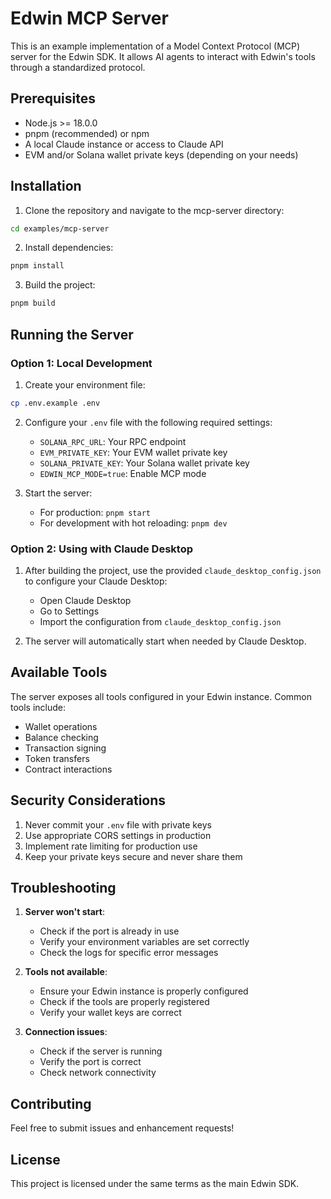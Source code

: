 # Edwin MCP Server

This is an example implementation of a Model Context Protocol (MCP) server for the Edwin SDK. It allows AI agents to interact with Edwin's tools through a standardized protocol.

## Prerequisites

- Node.js >= 18.0.0
- pnpm (recommended) or npm
- A local Claude instance or access to Claude API
- EVM and/or Solana wallet private keys (depending on your needs)

## Installation

1. Clone the repository and navigate to the mcp-server directory:

```bash
cd examples/mcp-server
```

2. Install dependencies:

```bash
pnpm install
```

3. Build the project:

```bash
pnpm build
```

## Running the Server

### Option 1: Local Development

1. Create your environment file:

```bash
cp .env.example .env
```

2. Configure your `.env` file with the following required settings:
    - `SOLANA_RPC_URL`: Your RPC endpoint
    - `EVM_PRIVATE_KEY`: Your EVM wallet private key
    - `SOLANA_PRIVATE_KEY`: Your Solana wallet private key
    - `EDWIN_MCP_MODE=true`: Enable MCP mode

3. Start the server:
    - For production: `pnpm start`
    - For development with hot reloading: `pnpm dev`

### Option 2: Using with Claude Desktop

1. After building the project, use the provided `claude_desktop_config.json` to configure your Claude Desktop:
    - Open Claude Desktop
    - Go to Settings
    - Import the configuration from `claude_desktop_config.json`

2. The server will automatically start when needed by Claude Desktop.

## Available Tools

The server exposes all tools configured in your Edwin instance. Common tools include:

- Wallet operations
- Balance checking
- Transaction signing
- Token transfers
- Contract interactions

## Security Considerations

1. Never commit your `.env` file with private keys
2. Use appropriate CORS settings in production
3. Implement rate limiting for production use
4. Keep your private keys secure and never share them

## Troubleshooting

1. **Server won't start**:
    - Check if the port is already in use
    - Verify your environment variables are set correctly
    - Check the logs for specific error messages

2. **Tools not available**:
    - Ensure your Edwin instance is properly configured
    - Check if the tools are properly registered
    - Verify your wallet keys are correct

3. **Connection issues**:
    - Check if the server is running
    - Verify the port is correct
    - Check network connectivity

## Contributing

Feel free to submit issues and enhancement requests!

## License

This project is licensed under the same terms as the main Edwin SDK.
